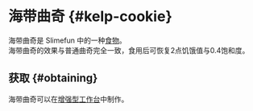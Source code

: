 # 海带曲奇 {#kelp-cookie}

海带曲奇是 Slimefun 中的一种[食物](/Food)。  
海带曲奇的效果与普通曲奇完全一致，食用后可恢复2点饥饿值与0.4饱和度。

## 获取 {#obtaining}

海带曲奇可以在[增强型工作台](/Enhanced-Crafting-Table)中制作。
